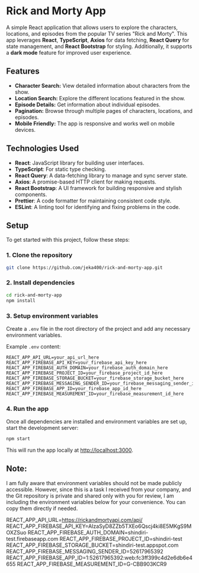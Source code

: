 # Rick and Morty App

A simple React application that allows users to explore the 
characters, locations, and episodes from the popular TV series "Rick and Morty". 
This app leverages **React**, **TypeScript**, **Axios** for data fetching, 
**React Query** for state management, 
and **React Bootstrap** for styling. 
Additionally, it supports a **dark mode** feature for improved user experience.


## Features

- **Character Search:** View detailed information about characters from the show.
- **Location Search:** Explore the different locations featured in the show.
- **Episode Details:** Get information about individual episodes.
- **Pagination:** Browse through multiple pages of characters, locations, and episodes.
- **Mobile Friendly:** The app is responsive and works well on mobile devices.

## Technologies Used

- **React**: JavaScript library for building user interfaces.
- **TypeScript**: For static type checking.
- **React Query**: A data-fetching library to manage and sync server state.
- **Axios**: A promise-based HTTP client for making requests.
- **React Bootstrap**: A UI framework for building responsive and stylish components.
- **Prettier**: A code formatter for maintaining consistent code style.
- **ESLint**: A linting tool for identifying and fixing problems in the code.

## Setup

To get started with this project, follow these steps:

### 1. Clone the repository

```bash
git clone https://github.com/jeka400/rick-and-morty-app.git
```

### 2. Install dependencies

```bash
cd rick-and-morty-app
npm install
```

### 3. Setup environment variables

Create a `.env` file in the root directory of the project and add any necessary environment variables.

Example `.env` content:

```env
REACT_APP_API_URL=your_api_url_here
REACT_APP_FIREBASE_API_KEY=your_firebase_api_key_here
REACT_APP_FIREBASE_AUTH_DOMAIN=your_firebase_auth_domain_here
REACT_APP_FIREBASE_PROJECT_ID=your_firebase_project_id_here
REACT_APP_FIREBASE_STORAGE_BUCKET=your_firebase_storage_bucket_here
REACT_APP_FIREBASE_MESSAGING_SENDER_ID=your_firebase_messaging_sender_id_here
REACT_APP_FIREBASE_APP_ID=your_firebase_app_id_here
REACT_APP_FIREBASE_MEASUREMENT_ID=your_firebase_measurement_id_here
```

### 4. Run the app

Once all dependencies are installed and environment variables are set up, start the development server:

```bash
npm start
```

This will run the app locally at [http://localhost:3000](http://localhost:3000).

## Note:
I am fully aware that environment variables should not be made publicly accessible. However, since this is a task I received from your company, and the Git repository is private and shared only with you for review, I am including the environment variables below for your convenience. You can copy them directly if needed.

REACT_APP_API_URL=https://rickandmortyapi.com/api/
REACT_APP_FIREBASE_API_KEY=AIzaSyD8ZZb5TXEo6Qscj4ki8E5MKgS9MOXZSuo
REACT_APP_FIREBASE_AUTH_DOMAIN=shindiri-test.firebaseapp.com
REACT_APP_FIREBASE_PROJECT_ID=shindiri-test
REACT_APP_FIREBASE_STORAGE_BUCKET=shindiri-test.appspot.com
REACT_APP_FIREBASE_MESSAGING_SENDER_ID=52617965392
REACT_APP_FIREBASE_APP_ID=1:52617965392:web:fc3ff399c4d2e6db6e4655
REACT_APP_FIREBASE_MEASUREMENT_ID=G-CBB903KCR9
